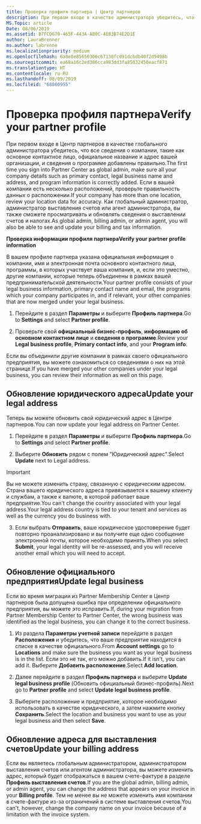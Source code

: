 ```yaml
---
title: Проверка профиля партнера | Центр партнеров
description: При первом входе в качестве администратора убедитесь, что данные службы поддержки указаны правильно, внесите сведения об освобождении от уплаты налогов, если необходимо, и проверьте контактные данные в профилях.
MS.Topic: article
Date: 08/06/2019
ms.assetid: B7FCD670-465F-443A-A80C-4E83B74E2D1E
author: LauraBrenner
ms.author: labrenne
ms.localizationpriority: medium
ms.openlocfilehash: 6a8e8e85650306c67130fcd91dcbdb40f2d9498b
ms.sourcegitcommit: ea68a16c2ed386cca983dd3fa85032450eacf871
ms.translationtype: HT
ms.contentlocale: ru-RU
ms.lasthandoff: 08/09/2019
ms.locfileid: "68860955"
---
```

# <a name="verify-your-partner-profile"></a><span data-ttu-id="53150-103">Проверка профиля партнера</span><span class="sxs-lookup"><span data-stu-id="53150-103">Verify your partner profile</span></span>

<span data-ttu-id="53150-104">При первом входе в Центр партнеров в качестве глобального администратора убедитесь, что все сведения о компании, такие как основное контактное лицо, официальное название и адрес вашей организации, и сведения о программе добавлены правильно.</span><span class="sxs-lookup"><span data-stu-id="53150-104">The first time you sign into Partner Center as  global admin, make sure all your company details such as primary contact, legal business name and address, and program information is correctly added.</span></span> <span data-ttu-id="53150-105">Если в вашей компании есть несколько расположений, проверьте правильность данных о расположении.</span><span class="sxs-lookup"><span data-stu-id="53150-105">If your company has more than one location, review your location data for accuracy.</span></span> <span data-ttu-id="53150-106">Как глобальный администратор, администратор выставления счетов или агент администратора, вы также сможете просматривать и обновлять сведения о выставлении счетов и налогах.</span><span class="sxs-lookup"><span data-stu-id="53150-106">As global admin, billing admin, or admin agent, you will also be able to see and update your billing and tax information.</span></span> 

<span data-ttu-id="53150-107">**Проверка информации профиля партнера**</span><span class="sxs-lookup"><span data-stu-id="53150-107">**Verify your partner profile information**</span></span>

<span data-ttu-id="53150-108">В вашем профиле партнера указана официальная информация о компании, имя и электронная почта основного контактного лица, программы, в которых участвует ваша компания, и, если это уместно, другие компании, которые теперь объединены в рамках вашей предпринимательской деятельности.</span><span class="sxs-lookup"><span data-stu-id="53150-108">Your partner profile consists of your legal business information, primary contact name and email, the programs which your company participates in, and if relevant, your other companies that are now merged under your legal business.</span></span>

1.  <span data-ttu-id="53150-109">Перейдите в раздел **Параметры** и выберите **Профиль партнера**.</span><span class="sxs-lookup"><span data-stu-id="53150-109">Go to **Settings** and select **Partner profile**.</span></span>

2.  <span data-ttu-id="53150-110">Проверьте свой **официальный бизнес-профиль**, **информацию об основном контактном лице** и **сведения о программе**.</span><span class="sxs-lookup"><span data-stu-id="53150-110">Review your **Legal business profile**, **Primary contact info**, and your **Program info**.</span></span>

<span data-ttu-id="53150-111">Если вы объединили другие компании в рамках своего официального предприятия, вы можете ознакомиться со сведениями о них на этой странице.</span><span class="sxs-lookup"><span data-stu-id="53150-111">If you have merged your other companies under your legal business, you can review their information as well on this page.</span></span>

## <a name="update-your-legal-address"></a><span data-ttu-id="53150-112">Обновление юридического адреса</span><span class="sxs-lookup"><span data-stu-id="53150-112">Update your legal address</span></span>

<span data-ttu-id="53150-113">Теперь вы можете обновить свой юридический адрес в Центре партнеров.</span><span class="sxs-lookup"><span data-stu-id="53150-113">You can now update your legal address on Partner Center.</span></span>

1. <span data-ttu-id="53150-114">Перейдите в раздел **Параметры** и выберите **Профиль партнера**.</span><span class="sxs-lookup"><span data-stu-id="53150-114">Go to **Settings** and select **Partner profile**.</span></span> 

2. <span data-ttu-id="53150-115">Выберите **Обновить** рядом с полем "Юридический адрес".</span><span class="sxs-lookup"><span data-stu-id="53150-115">Select **Update** next to Legal address.</span></span> 

>[!Important]
><span data-ttu-id="53150-116">Вы не можете изменить страну, связанную с юридическим адресом. Страна вашего юридического адреса привязывается к вашему клиенту и службам, а также к валюте, в которой работает ваше предприятие.</span><span class="sxs-lookup"><span data-stu-id="53150-116">You can't change the country associated with your legal address.Your legal address country is tied to your tenant and services as well as the currency you do business with.</span></span> 

3. <span data-ttu-id="53150-117">Если выбрать **Отправить**, ваше юридическое удостоверение будет повторно проанализировано и вы получите еще одно сообщение электронной почты, которое необходимо принять.</span><span class="sxs-lookup"><span data-stu-id="53150-117">When you select **Submit**, your legal identity will be re-assessed, and you will receive another email which you will need to accept.</span></span>

## <a name="update-legal-business"></a><span data-ttu-id="53150-118">Обновление официального предприятия</span><span class="sxs-lookup"><span data-stu-id="53150-118">Update legal business</span></span>

<span data-ttu-id="53150-119">Если во время миграции из Partner Membership Center в Центр партнеров была допущена ошибка при определении официального предприятия, вы можете это исправить.</span><span class="sxs-lookup"><span data-stu-id="53150-119">If, during your migration from Partner Membership Center to Partner Center, the wrong business was identified as the legal business, you can change it to the correct business.</span></span>

1. <span data-ttu-id="53150-120">Из раздела **Параметры учетной записи** перейдите в раздел **Расположения** и убедитесь, что ваше предприятие находится в списке в качестве официального.</span><span class="sxs-lookup"><span data-stu-id="53150-120">From **Account settings** go to **Locations** and make sure the business you want as your legal business is in the list.</span></span> <span data-ttu-id="53150-121">Если это не так, его можно добавить.</span><span class="sxs-lookup"><span data-stu-id="53150-121">If it isn't, you can add it.</span></span> <span data-ttu-id="53150-122">Выберите **Добавить расположение**.</span><span class="sxs-lookup"><span data-stu-id="53150-122">Select **Add location**.</span></span>

2.  <span data-ttu-id="53150-123">Далее перейдите в раздел **Профиль партнера** и выберите **Update legal business profile** (Обновить официальный бизнес-профиль).</span><span class="sxs-lookup"><span data-stu-id="53150-123">Next go to **Partner profile** and select **Update legal business profile**.</span></span>

3.  <span data-ttu-id="53150-124">Выберите расположение и предприятие, которое необходимо использовать в качестве юридического, а затем нажмите кнопку **Сохранить**.</span><span class="sxs-lookup"><span data-stu-id="53150-124">Select the location and business you want to use as your legal business and then select **Save**.</span></span>

## <a name="update-your-billing-address"></a><span data-ttu-id="53150-125">Обновление адреса для выставления счетов</span><span class="sxs-lookup"><span data-stu-id="53150-125">Update your billing address</span></span>

<span data-ttu-id="53150-126">Если вы являетесь глобальным администратором, администратором выставления счетов или агентом администратора, вы можете изменить адрес, который будет отображаться в вашем счете-фактуре в разделе **Профиль выставления счетов**.</span><span class="sxs-lookup"><span data-stu-id="53150-126">If you are the global admin, billing admin, or admin agent, you can change the address that appears on your invoice in your **Billing profile**.</span></span> <span data-ttu-id="53150-127">Тем не менее вы не можете изменить имя компании в счете-фактуре из-за ограничений в системе выставления счетов.</span><span class="sxs-lookup"><span data-stu-id="53150-127">You can't, however, change the company name on your invoice because of a limitation with the invoice system.</span></span>

 


